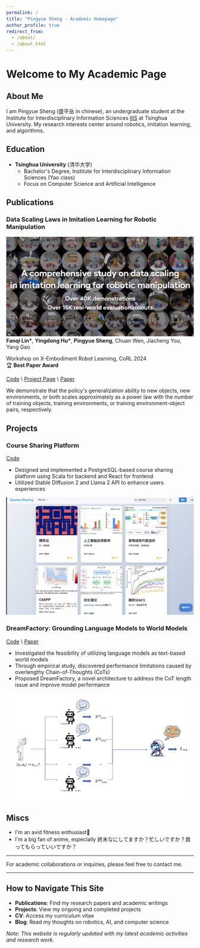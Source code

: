 ```yaml
---
permalink: /
title: "Pingyue Sheng - Academic Homepage"
author_profile: true
redirect_from: 
  - /about/
  - /about.html
---
```


# Welcome to My Academic Page

## About Me
I am Pingyue Sheng (盛平岳 in chinese), an undergraduate student at the Institute for Interdisciplinary Information Sciences [IIIS](https://iiis.tsinghua.edu.cn/en/) at Tsinghua University. My research interests center around robotics, imitation learning, and algorithms.


## Education
- **Tsinghua University** (清华大学)
  - Bachelor's Degree, Institute for Interdisciplinary Information Sciences (Yao class)
  - Focus on Computer Science and Artificial Intelligence




## Publications

### Data Scaling Laws in Imitation Learning for Robotic Manipulation
![Data Scaling Laws](/images/scaling-law.png)
**Fanqi Lin\***, **Yingdong Hu\***, **Pingyue Sheng**, Chuan Wen, Jiacheng You, Yang Gao  

Workshop on X-Embodiment Robot Learning, CoRL 2024  
🏆 **Best Paper Award**  

[Code](https://github.com/Fanqi-Lin/Data-Scaling-Laws) \ [Project Page](https://data-scaling-laws.github.io/) \ [Paper](https://arxiv.org/pdf/2410.18647)

We demonstrate that the policy's generalization ability to new objects, new environments, or both scales approximately as a power law with the number of training objects, training environments, or training environment-object pairs, respectively.



## Projects

### Course Sharing Platform
[Code](https://github.com/knightnemo/WEB_PROJ)
- Designed and implemented a PostgreSQL-based course sharing platform using Scala for backend and React for frontend
- Utilized Stable Diffusion 2 and Llama 2 API to enhance users experiences

![Course Sharing Platform](/images/course-sharing-platform.png)

### DreamFactory: Grounding Language Models to World Models 
[Code](https://github.com/knightnemo/nlp-proj) \ [Paper](https://github.com/knightnemo/nlp-proj)
- Investigated the feasibility of utilizing language models as text-based world models
- Through empirical study, discovered performance limitations caused by overlengthy Chain-of-Thoughts (CoTs)
- Proposed DreamFactory, a novel architecture to address the CoT length issue and improve model performance

![DreamFactory](/images/Dream.png)


## Miscs
- I'm an avid fitness enthusiast:muscle:
- I'm a big fan of anime, especially 終末なにしてますか？忙しいですか？救ってもらっていいですか？ 

---


For academic collaborations or inquiries, please feel free to contact me.

---

## How to Navigate This Site
- **Publications**: Find my research papers and academic writings
- **Projects**: View my ongoing and completed projects
- **CV**: Access my curriculum vitae
- **Blog**: Read my thoughts on robotics, AI, and computer science

*Note: This website is regularly updated with my latest academic activities and research work.*